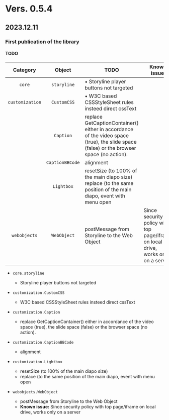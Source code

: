 # Vers. 0.5.4
## 2023.12.11
### **First publication of the library**
#### TODO



| Category | Object | TODO | **Known issue:**  |
| :----: | :----: | ------ | ------ |
| `core` | `storyline` | • Storyline player buttons not targeted   | |
| `customization` | `CustomCSS` | • W3C based CSSStyleSheet rules insteed direct cssText | |
|  | `Caption` | replace GetCaptionContainer() either in accordance of the video space (true), the slide space (false) or the browser space (no action). |  |
|  | `CaptionBBCode`| alignment |  |
|  | `Lightbox` | resetSize (to 100% of the main diapo size)<br>replace (to the same position of the main diapo, event with menu open |  |
| `webobjects` | `WebObject` | postMessage from Storyline to the Web Object | Since security policy with top page/iframe on local drive, works only on a server  |



- `core.storyline`
  -   Storyline player buttons not targeted  
  
- `customization.CustomCSS`
  - W3C based CSSStyleSheet rules insteed direct cssText
 
- `customization.Caption`
  - replace GetCaptionContainer() either in accordance of the video space (true), the slide space (false) or the browser space (no action).

-  `customization.CaptionBBCode`
    -   alignment

-  `customization.Lightbox`
    -   resetSize (to 100% of the main diapo size)
    -   replace (to the same position of the main diapo, event with menu open
      
- `webobjects.WebObject` 
    -   postMessage from Storyline to the Web Object
    -   **Known issue:** Since security policy with top page/iframe on local drive, works only on a server
